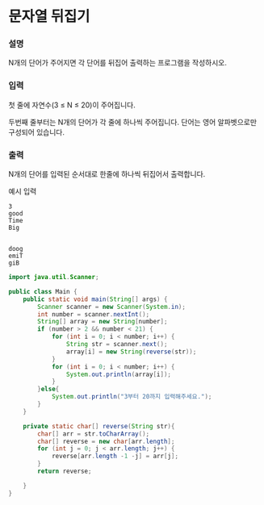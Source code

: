 # 문자열 뒤집기

### 설명

N개의 단어가 주어지면 각 단어를 뒤집어 출력하는 프로그램을 작성하시오.

### 입력

첫 줄에 자연수(3 ≤ N ≤ 20)이 주어집니다.

두번째 줄부터는 N개의 단어가 각 줄에 하나씩 주어집니다. 단어는 영어 알파벳으로만 구성되어 있습니다.

### 출력

N개의 단어를 입력된 순서대로 한줄에 하나씩 뒤집어서 출력합니다.

예시 입력

```
3
good
Time
Big
```

```

doog
emiT
giB
```

```java
import java.util.Scanner;

public class Main {
    public static void main(String[] args) {
        Scanner scanner = new Scanner(System.in);
        int number = scanner.nextInt();
        String[] array = new String[number];
        if (number > 2 && number < 21) {
            for (int i = 0; i < number; i++) {
                String str = scanner.next();
                array[i] = new String(reverse(str));
            }
            for (int i = 0; i < number; i++) {
                System.out.println(array[i]);
            }
        }else{
            System.out.println("3부터 20까지 입력해주세요.");
        }
    }

    private static char[] reverse(String str){
        char[] arr = str.toCharArray();
        char[] reverse = new char[arr.length];
        for (int j = 0; j < arr.length; j++) {
            reverse[arr.length -1 -j] = arr[j];
        }
        return reverse;

    }
}
```